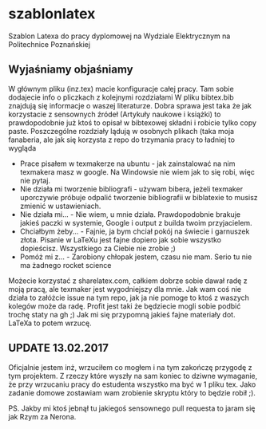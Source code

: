 # szablonlatex
Szablon Latexa do pracy dyplomowej na Wydziale Elektrycznym na Politechnice Poznańskiej

## Wyjaśniamy objaśniamy
W głównym pliku (inz.tex) macie konfiguracje całej pracy. Tam sobie dodajecie info o pliczkach z kolejnymi rozdziałami
W pliku bibtex.bib znajdują się informacje o waszej literaturze. Dobra sprawa jest taka że jak korzystacie z sensownych źródeł (Artykuły naukowe i książki) to prawdopodobnie już ktoś to opisał w bibtexowej składni i robicie tylko copy paste.
Poszczególne rozdziały lądują w osobnych plikach (taka moja fanaberia, ale jak się korzysta z repo do trzymania pracy to ładniej to wygląda
* Prace pisałem w texmakerze na ubuntu - jak zainstalować na nim texmakera masz w google. Na Windowsie nie wiem jak to się robi, więc nie pytaj.
* Nie działa mi tworzenie bibliografi - używam bibera, jeżeli texmaker uporczywie próbuje odpalić tworzenie bibliografii w biblatexie to musisz zmienić w ustawieniach.
* Nie działa mi... - Nie wiem, u mnie działa. Prawdopodobnie brakuje jakieś paczki w systemie, Google i output z builda twoim przyjacielem.
* Chciałbym żeby... - Fajnie, ja bym chciał pokój na świecie i garnuszek złota. Pisanie w LaTeXu jest fajne dopiero jak sobie wszystko dopieścisz. Wszystkiego za Ciebie nie zrobie ;) 
* Pomóż mi z... - Zarobiony chłopak jestem, czasu nie mam. Serio tu nie ma żadnego rocket science

Możecie korzystać z sharelatex.com, całkiem dobrze sobie dawał radę z moją pracą, ale texmaker jest wygodniejszy dla mnie.
Jak wam coś nie działa to załóżcie issue na tym repo, jak ja nie pomoge to ktoś z waszych kolegów może da radę. Profit jest taki że będziecie mogli sobie podbić trochę staty na gh ;)
Jak mi się przypomną jakieś fajne materiały dot. LaTeXa to potem wrzucę. 

## UPDATE 13.02.2017
Oficjalnie jestem inż, wrzuciłem co mogłem i na tym zakończę przygodę z tym projektem. Z rzeczy które wyszły na sam koniec to dziwne wymaganie, że przy wrzucaniu pracy do estudenta wszystko ma być w 1 pliku tex. Jako zadanie domowe zostawiam wam zrobienie skryptu który to będzie robił ;).

PS. Jakby mi ktoś jebnął tu jakiegoś sensownego pull requesta to jaram się jak Rzym za Nerona. 
